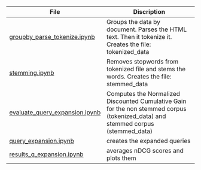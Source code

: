 | File        | Discription      |
| ------------|-------------| 
|[groupby_parse_tokenize.ipynb](groupby_parse_tokenize.ipynb)  | Groups the data by document. Parses the HTML text. Then it tokenize it. Creates the file: tokenized_data | 
| [stemming.ipynb](stemming.ipynb)      | Removes stopwords from tokenized file and stems the words. Creates the file: stemmed_data    |  
| [evaluate_query_expansion.ipynb](evaluate_query_expansion.ipynb) | Computes the Normalized Discounted Cumulative Gain for the non stemmed corpus (tokenized_data) and stemmed corpus (stemmed_data)|
|[query_expansion.ipynb](query_expansion.ipynb)  | creates the expanded queries|
|[results_q_expansion.ipynb](results_q_expansion.ipynb)  | averages nDCG scores and plots them|
